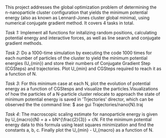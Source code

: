 This project addresses the global optimization problem of determining the n-nanoparticle cluster configuration that yields the minimum potential energy (also as known as Lennard-Jones cluster global minima), using numerical conjugate gradient method. It covers 4 tasks in total.

*Task 1:* Implement all functions for initalizing random positions, calculating potential energy and interactive forces, as well as line search and conjugate gradient methods. 

*Task 2:* Do a 1000-time simulation by executing the code 1000 times for each number of particles of the cluster to yield the minimum potential energies (U_{min}) and store their numbers of Conjugate Gradient Step (CGSteps) and trajectories. Plot U_{min} and CGSteps required to reach it as a function of N.

*Task 3*: For this minimum case at each N, plot the evolution of potential energy as a function of CGStesps and visualize the particles.Visualizations of how the particles of a N-particle cluster relocate to approach the state of minimum potential energy is saved in 'Trjectories' director, which can be observed the the command line: $ ase gui Trajectories/nano{N}.traj

*Task 4*: The macroscopic scaling estimate for nanoparticle energy is given by U_{macro}(N) = a + bN^{\frac{2}{3}} + cN. Fit the minimum potential energy data to this formula using least squares minimization and find the constants a, b, c. Finally plot the U_{min} - U_{macro} as a function of N.

